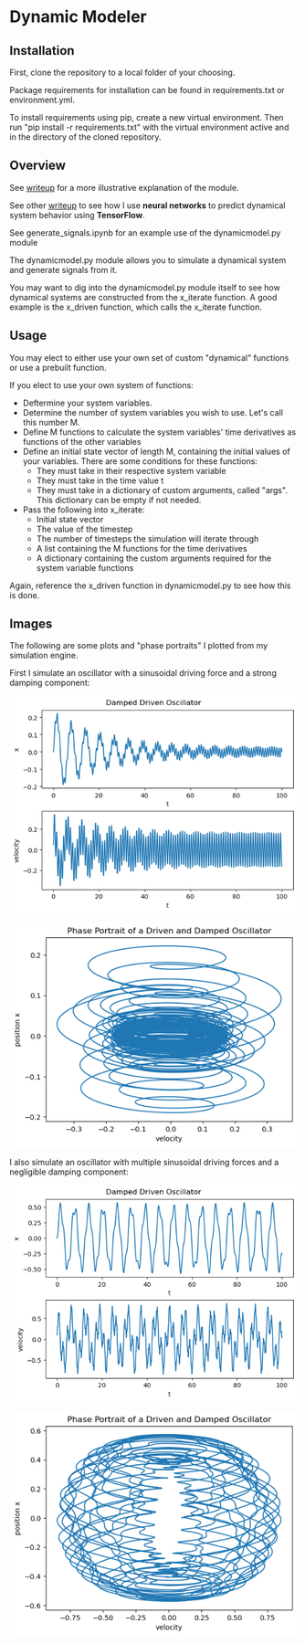 # Dynamic Modeler

## Installation
First, clone the repository to a local folder of your choosing.

Package requirements for installation can be found in requirements.txt or environment.yml.

To install requirements using pip, create a new virtual environment. Then run "pip install -r requirements.txt" with the virtual environment active and in the directory of the cloned repository.

## Overview
See [writeup](https://gaoadam.github.io/docs/projects/dynamic_modeler/dynamic_modeler.html) for a more illustrative explanation of the module.

See other [writeup](https://gaoadam.github.io/docs/projects/filters_and_neural_networks/filters_and_neural_networks.html) to see how I use **neural networks** to predict dynamical system behavior using **TensorFlow**.

See generate_signals.ipynb for an example use of the dynamicmodel.py module

The dynamicmodel.py module allows you to simulate a dynamical system and generate signals from it. 

You may want to dig into the dynamicmodel.py module itself to see how dynamical systems are constructed from the x_iterate function. A good example is the x_driven function, which calls the x_iterate function.

## Usage

You may elect to either use your own set of custom "dynamical" functions or use a prebuilt function.

If you elect to use your own system of functions:

* Deftermine your system variables.
* Determine the number of system variables you wish to use. Let's call this number M.
* Define M functions to calculate the system variables' time derivatives as functions of the other variables
* Define an initial state vector of length M, containing the initial values of your variables. There are some conditions for these functions:
    * They must take in their respective system variable
    * They must take in the time value t
    * They must take in a dictionary of custom arguments, called "args". This dictionary can be empty if not needed.
* Pass the following into x_iterate:
    * Initial state vector
    * The value of the timestep
    * The number of timesteps the simulation will iterate through
    * A list containing the M functions for the time derivatives
    * A dictionary containing the custom arguments required for the system variable functions

Again, reference the x_driven function in dynamicmodel.py to see how this is done.

## Images

The following are some plots and "phase portraits" I plotted from my simulation engine.

First I simulate an oscillator with a sinusoidal driving force and a strong damping component:

![damped_oscillator.png](example_plots\damped_oscillator.png)

![damped_oscillator.png](example_plots\damped_phase_portrait.png)

I also simulate an oscillator with multiple sinusoidal driving forces and a negligible damping component:

![damped_oscillator.png](example_plots\damped_oscillator2.png)

![damped_oscillator.png](example_plots\damped_phase_portrait2.png)